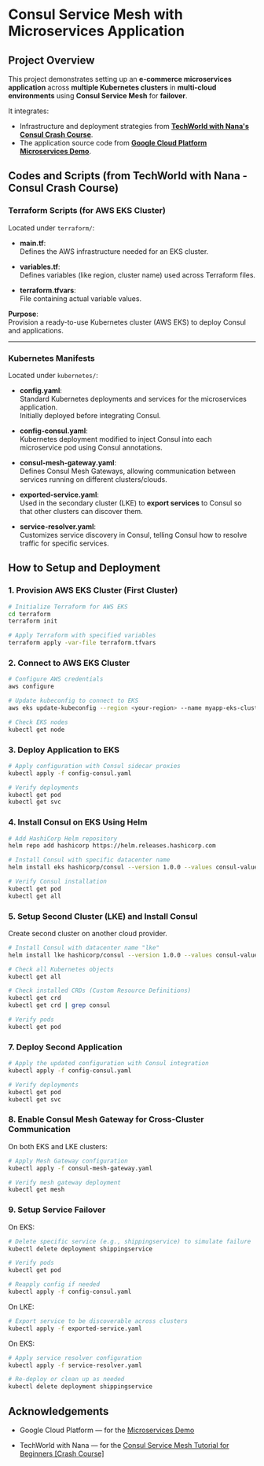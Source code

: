 # Consul Service Mesh with Microservices Application

## Project Overview

This project demonstrates setting up an **e-commerce microservices application** across **multiple Kubernetes clusters** in **multi-cloud environments** using **Consul Service Mesh** for **failover**.

It integrates:

- Infrastructure and deployment strategies from **[TechWorld with Nana's Consul Crash Course](https://gitlab.com/twn-youtube/consul-crash-course)**.
- The application source code from **[Google Cloud Platform Microservices Demo](https://github.com/GoogleCloudPlatform/microservices-demo)**.



## Codes and Scripts (from TechWorld with Nana - Consul Crash Course)

### Terraform Scripts (for AWS EKS Cluster)

Located under `terraform/`:

- **main.tf**:  
  Defines the AWS infrastructure needed for an EKS cluster.

- **variables.tf**:  
  Defines variables (like region, cluster name) used across Terraform files.

- **terraform.tfvars**:  
  File containing actual variable values.

**Purpose**:  
Provision a ready-to-use Kubernetes cluster (AWS EKS) to deploy Consul and applications.

---

### Kubernetes Manifests

Located under `kubernetes/`:

- **config.yaml**:  
  Standard Kubernetes deployments and services for the microservices application.  
  Initially deployed before integrating Consul.

- **config-consul.yaml**:  
  Kubernetes deployment modified to inject Consul into each microservice pod using Consul annotations.

- **consul-mesh-gateway.yaml**:  
  Defines Consul Mesh Gateways, allowing communication between services running on different clusters/clouds.

- **exported-service.yaml**:  
  Used in the secondary cluster (LKE) to **export services** to Consul so that other clusters can discover them.

- **service-resolver.yaml**:  
  Customizes service discovery in Consul, telling Consul how to resolve traffic for specific services.



## How to Setup and Deployment

### 1. Provision AWS EKS Cluster (First Cluster)

```bash
# Initialize Terraform for AWS EKS
cd terraform
terraform init

# Apply Terraform with specified variables
terraform apply -var-file terraform.tfvars
```

### 2. Connect to AWS EKS Cluster
```bash
# Configure AWS credentials
aws configure

# Update kubeconfig to connect to EKS
aws eks update-kubeconfig --region <your-region> --name myapp-eks-cluster

# Check EKS nodes
kubectl get node
```
### 3. Deploy Application to EKS
```bash
# Apply configuration with Consul sidecar proxies
kubectl apply -f config-consul.yaml

# Verify deployments
kubectl get pod
kubectl get svc
```

### 4. Install Consul on EKS Using Helm
```bash
# Add HashiCorp Helm repository
helm repo add hashicorp https://helm.releases.hashicorp.com

# Install Consul with specific datacenter name
helm install eks hashicorp/consul --version 1.0.0 --values consul-values.yaml --set global.datacenter=eks

# Verify Consul installation
kubectl get pod
kubectl get all
```


### 5. Setup Second Cluster (LKE) and Install Consul
Create second cluster on another cloud provider.
```bash
# Install Consul with datacenter name "lke"
helm install lke hashicorp/consul --version 1.0.0 --values consul-values.yaml --set global.datacenter=lke

# Check all Kubernetes objects
kubectl get all

# Check installed CRDs (Custom Resource Definitions)
kubectl get crd
kubectl get crd | grep consul

# Verify pods
kubectl get pod
```

### 7. Deploy Second Application
```bash
# Apply the updated configuration with Consul integration
kubectl apply -f config-consul.yaml

# Verify deployments
kubectl get pod
kubectl get svc
```

### 8. Enable Consul Mesh Gateway for Cross-Cluster Communication
On both EKS and LKE clusters:
```bash
# Apply Mesh Gateway configuration
kubectl apply -f consul-mesh-gateway.yaml

# Verify mesh gateway deployment
kubectl get mesh
```

### 9. Setup Service Failover
On EKS:
```bash
# Delete specific service (e.g., shippingservice) to simulate failure
kubectl delete deployment shippingservice

# Verify pods
kubectl get pod

# Reapply config if needed
kubectl apply -f config-consul.yaml
```
On LKE:

```bash
# Export service to be discoverable across clusters
kubectl apply -f exported-service.yaml
```
On EKS:
```bash
# Apply service resolver configuration
kubectl apply -f service-resolver.yaml

# Re-deploy or clean up as needed
kubectl delete deployment shippingservice
```

## Acknowledgements
- Google Cloud Platform — for the [Microservices Demo](https://github.com/GoogleCloudPlatform/microservices-demo)

- TechWorld with Nana — for the [Consul Service Mesh Tutorial for Beginners [Crash Course]](https://www.youtube.com/watch?v=s3I1kKKfjtQ)

